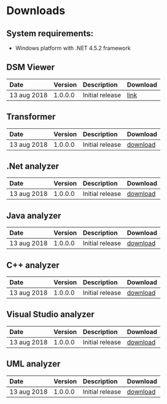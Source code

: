 # Downloads

## System requirements:
* Windows platform with .NET 4.5.2 framework

## DSM Viewer

| Date                   | Version      | Description                                | Download                                                                                     |
|:-----------------------|:-------------|:-------------------------------------------|:---------------------------------------------------------------------------------------------|
| 13 aug 2018            | 1.0.0.0      | Initial release                            | [link](https://dsmsuite.github.io/downloads/DsmSuite.Viewer_1.0.0.0.msi)                     |

 

## Transformer           

| Date                   | Version      | Description                                |  Download                                                                                    |
|:-----------------------|:-------------|:-------------------------------------------|:---------------------------------------------------------------------------------------------|
| 13 aug 2018            | 1.0.0.0      | Initial release                            | [download](https://dsmsuite.github.io/downloads/DsmSuite.Transformer_1.0.0.0.msi)            |



## .Net analyzer

| Date                   | Version      | Description                                |  Download                                                                                    |
|:-----------------------|:-------------|:-------------------------------------------|:---------------------------------------------------------------------------------------------|
| 13 aug 2018            | 1.0.0.0      | Initial release                            | [download](https://dsmsuite.github.io/downloads/DsmSuite.DotNetAnalyzer_1.0.0.0.msi)         |


         
## Java analyzer         

| Date                   | Version      | Description                                |  Download                                                                                    |
|:-----------------------|:-------------|:-------------------------------------------|:---------------------------------------------------------------------------------------------|
| 13 aug 2018            | 1.0.0.0      | Initial release                            | [download](https://dsmsuite.github.io/downloads/DsmSuite.JdepsAnalyzer_1.0.0.0.msi)          |

 

## C++ analyzer          

| Date                   | Version      | Description                                |  Download                                                                                    |
|:-----------------------|:-------------|:-------------------------------------------|:---------------------------------------------------------------------------------------------|
| 13 aug 2018            | 1.0.0.0      | Initial release                            | [download](https://dsmsuite.github.io/downloads/DsmSuite.CppAnalyzer_1.0.0.0.msi)            |



## Visual Studio analyzer

| Date                   | Version      | Description                                | Download                                                                                     | 
|:-----------------------|:-------------|:-------------------------------------------|:---------------------------------------------------------------------------------------------|
| 13 aug 2018            | 1.0.0.0      | Initial release                            | [download](https://dsmsuite.github.io/downloads/DsmSuite.VisualStudioAnalyzer_1.0.0.0.msi)   |



## UML analyzer         

| Date                   | Version      | Description                                |  Download                                                                                    |
|:-----------------------|:-------------|:-------------------------------------------|:---------------------------------------------------------------------------------------------|
| 13 aug 2018            | 1.0.0.0      | Initial release                            | [download](https://dsmsuite.github.io/downloads/DsmSuite.UmlAnalyzer_1.0.0.0.msi)            |









